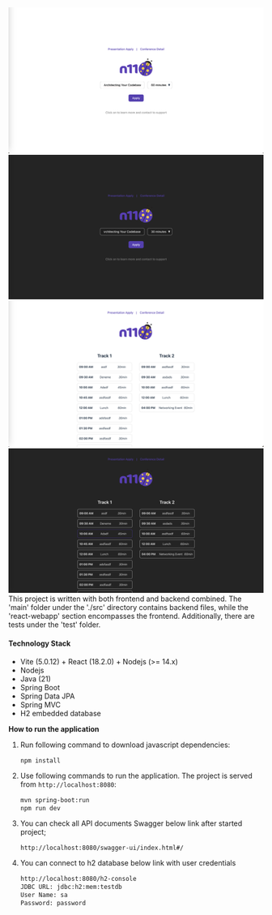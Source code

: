 
![apply-talk-light.png](readme-pictures%2Fapply-talk-light.png)
![apply-talk.png](readme-pictures%2Fapply-talk.png)
![ligth-conference.png](readme-pictures%2Fligth-conference.png)
![dark-conference.png](readme-pictures%2Fdark-conference.png)
This project is written with both frontend and backend combined. The 'main' folder under the './src' directory contains backend files, while the 'react-webapp' section encompasses the frontend. Additionally, there are tests under the 'test' folder.

#### Technology Stack
* Vite (5.0.12) + React (18.2.0) + Nodejs (>= 14.x)
* Nodejs
* Java (21)
* Spring Boot
* Spring Data JPA
* Spring MVC
* H2 embedded database


**How to run the application**

1. Run following command to download javascript dependencies:

       npm install

2. Use following commands to run the application. The project is served from `http://localhost:8080`:

       mvn spring-boot:run
       npm run dev

3. You can check all API documents Swagger below link after started project;

       http://localhost:8080/swagger-ui/index.html#/

4. You can connect to h2 database below link with user credentials

       http://localhost:8080/h2-console
       JDBC URL: jdbc:h2:mem:testdb 
       User Name: sa 
       Password: password
